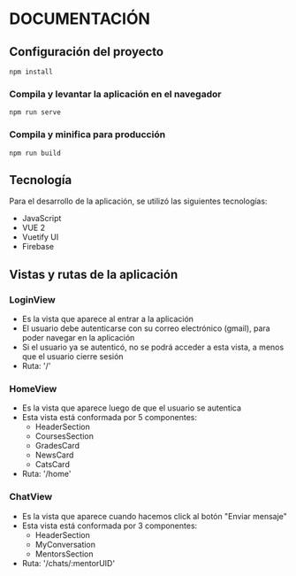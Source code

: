 # DOCUMENTACIÓN

## Configuración del proyecto

`npm install`


### Compila y levantar la aplicación en el navegador
`npm run serve`


### Compila y minifica para producción
`npm run build`

## Tecnología
Para el desarrollo de la aplicación, se utilizó las siguientes tecnologías:
- JavaScript
- VUE 2
- Vuetify UI
- Firebase

## Vistas y rutas de la aplicación

### LoginView
- Es la vista que aparece al entrar a la aplicación
- El usuario debe autenticarse con su correo electrónico (gmail), para poder navegar en la aplicación
- Si el usuario ya se autenticó, no se podrá acceder a esta vista, a menos que el usuario cierre sesión
- Ruta: '/'

### HomeView
- Es la vista que aparece luego de que el usuario se autentica
- Esta vista está conformada por 5 componentes:
  - HeaderSection
  - CoursesSection
  - GradesCard
  - NewsCard
  - CatsCard
- Ruta: '/home'

### ChatView
- Es la vista que aparece cuando hacemos click al botón "Enviar mensaje"
- Esta vista está conformada por 3 componentes:
  - HeaderSection
  - MyConversation
  - MentorsSection
- Ruta: '/chats/:mentorUID'
